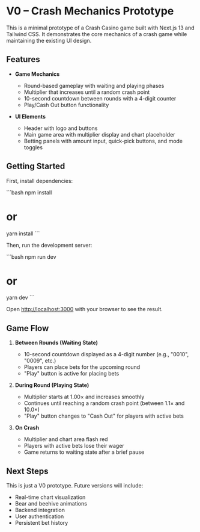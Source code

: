 # V0 – Crash Mechanics Prototype

This is a minimal prototype of a Crash Casino game built with Next.js 13 and Tailwind CSS. It demonstrates the core mechanics of a crash game while maintaining the existing UI design.

## Features

- **Game Mechanics**
  - Round-based gameplay with waiting and playing phases
  - Multiplier that increases until a random crash point
  - 10-second countdown between rounds with a 4-digit counter
  - Play/Cash Out button functionality

- **UI Elements**
  - Header with logo and buttons
  - Main game area with multiplier display and chart placeholder
  - Betting panels with amount input, quick-pick buttons, and mode toggles

## Getting Started

First, install dependencies:

\`\`\`bash
npm install
# or
yarn install
\`\`\`

Then, run the development server:

\`\`\`bash
npm run dev
# or
yarn dev
\`\`\`

Open [http://localhost:3000](http://localhost:3000) with your browser to see the result.

## Game Flow

1. **Between Rounds (Waiting State)**
   - 10-second countdown displayed as a 4-digit number (e.g., "0010", "0009", etc.)
   - Players can place bets for the upcoming round
   - "Play" button is active for placing bets

2. **During Round (Playing State)**
   - Multiplier starts at 1.00× and increases smoothly
   - Continues until reaching a random crash point (between 1.1× and 10.0×)
   - "Play" button changes to "Cash Out" for players with active bets

3. **On Crash**
   - Multiplier and chart area flash red
   - Players with active bets lose their wager
   - Game returns to waiting state after a brief pause

## Next Steps

This is just a V0 prototype. Future versions will include:
- Real-time chart visualization
- Bear and beehive animations
- Backend integration
- User authentication
- Persistent bet history

